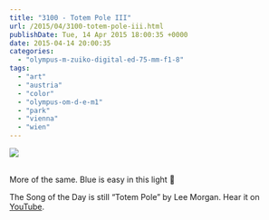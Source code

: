 ```yaml
---
title: "3100 - Totem Pole III"
url: /2015/04/3100-totem-pole-iii.html
publishDate: Tue, 14 Apr 2015 18:00:35 +0000
date: 2015-04-14 20:00:35
categories: 
  - "olympus-m-zuiko-digital-ed-75-mm-f1-8"
tags: 
  - "art"
  - "austria"
  - "color"
  - "olympus-om-d-e-m1"
  - "park"
  - "vienna"
  - "wien"
---
```

<div class="container">
<div class="center"><a target="_blank" href="https://d25zfm9zpd7gm5.cloudfront.net/1200x1200/2015/20150323_175224_lr.jpg"><img src="https://d25zfm9zpd7gm5.cloudfront.net/0600x0600/2015/20150323_175224_lr.jpg" /></a></div>
</div>
<br />

More of the same. Blue is easy in this light 🙂

The Song of the Day is still “Totem Pole” by Lee Morgan. Hear it on <a href="https://www.youtube.com/watch?v=12srcPirMeM" target="_blank">YouTube</a>.
